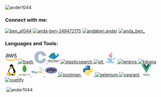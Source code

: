 <p align="left"> <img src="https://komarev.com/ghpvc/?username=ander1044&label=Profile%20views&color=0e75b6&style=flat" alt="ander1044" /> </p>

<!DOCTYPE html>
<html>
<head>
<script src="https://code.jquery.com/jquery-3.3.1.min.js"></script>
<script src="https://unpkg.com/jquery.terminal/js/jquery.terminal.min.js"></script>
<link rel="stylesheet" href="https://unpkg.com/jquery.terminal/css/jquery.terminal.min.css"/>
</head>
<body>
  <!-- <script>
    $('body').terminal({
        hello: function(what) {
            this.echo('Hello, ' + what +
                      '. Wellcome to this terminal.');
        }
    }, {
        greetings: 'My First Terminal'
    });
  </script> -->
  <script>
    $('body').terminal({
        speak: function()
        {
          let msg = "Hello world"
          let speech = new SpeechSynthesisUtterance();
          speech.lang = "en-US";
          
          speech.text = msg;
          speech.volume = 1;
          speech.rate = 1;
          speech.pitch = 1;
          this.window.speechSynthesis.speak(speech);
            /* this.echo('Hello, ' + what +
                      '. Wellcome to this terminal.'); */
        }
    }, {
        greetings: 'Welcome to terminal talk.\nAuthor: Anda Ben.\nCopyright © All rights reserved 2020',
        name: 'Anda Ben',
        prompt: 'Anda@kali>'
    });
  </script>
</body>
</html>

<h3 align="left">Connect with me:</h3>
<p align="left">
<a href="https://twitter.com/ben_a1044" target="blank"><img align="center" src="https://cdn.jsdelivr.net/npm/simple-icons@3.0.1/icons/twitter.svg" alt="ben_a1044" height="30" width="40" /></a>
<a href="https://linkedin.com/in/anda-ben-249472175" target="blank"><img align="center" src="https://cdn.jsdelivr.net/npm/simple-icons@3.0.1/icons/linkedin.svg" alt="anda-ben-249472175" height="30" width="40" /></a>
<a href="https://fb.com/andaben.ander" target="blank"><img align="center" src="https://cdn.jsdelivr.net/npm/simple-icons@3.0.1/icons/facebook.svg" alt="andaben.ander" height="30" width="40" /></a>
<a href="https://instagram.com/anda_ben_" target="blank"><img align="center" src="https://cdn.jsdelivr.net/npm/simple-icons@3.0.1/icons/instagram.svg" alt="anda_ben_" height="30" width="40" /></a>
</p>

<h3 align="left">Languages and Tools:</h3>
<p align="left"> <a href="https://aws.amazon.com" target="_blank"> <img src="https://raw.githubusercontent.com/devicons/devicon/master/icons/amazonwebservices/amazonwebservices-original-wordmark.svg" alt="aws" width="40" height="40"/> </a> <a href="https://www.gnu.org/software/bash/" target="_blank"> <img src="https://www.vectorlogo.zone/logos/gnu_bash/gnu_bash-icon.svg" alt="bash" width="40" height="40"/> </a> <a href="https://www.cprogramming.com/" target="_blank"> <img src="https://raw.githubusercontent.com/devicons/devicon/master/icons/c/c-original.svg" alt="c" width="40" height="40"/> </a> <a href="https://www.docker.com/" target="_blank"> <img src="https://raw.githubusercontent.com/devicons/devicon/master/icons/docker/docker-original-wordmark.svg" alt="docker" width="40" height="40"/> </a> <a href="https://www.elastic.co" target="_blank"> <img src="https://www.vectorlogo.zone/logos/elastic/elastic-icon.svg" alt="elasticsearch" width="40" height="40"/> </a> <a href="https://git-scm.com/" target="_blank"> <img src="https://www.vectorlogo.zone/logos/git-scm/git-scm-icon.svg" alt="git" width="40" height="40"/> </a> <a href="https://www.java.com" target="_blank"> <img src="https://raw.githubusercontent.com/devicons/devicon/master/icons/java/java-original.svg" alt="java" width="40" height="40"/> </a> <a href="https://www.jenkins.io" target="_blank"> <img src="https://www.vectorlogo.zone/logos/jenkins/jenkins-icon.svg" alt="jenkins" width="40" height="40"/> </a> <a href="https://www.elastic.co/kibana" target="_blank"> <img src="https://www.vectorlogo.zone/logos/elasticco_kibana/elasticco_kibana-icon.svg" alt="kibana" width="40" height="40"/> </a> <a href="https://www.linux.org/" target="_blank"> <img src="https://raw.githubusercontent.com/devicons/devicon/master/icons/linux/linux-original.svg" alt="linux" width="40" height="40"/> </a> <a href="https://www.mongodb.com/" target="_blank"> <img src="https://raw.githubusercontent.com/devicons/devicon/master/icons/mongodb/mongodb-original-wordmark.svg" alt="mongodb" width="40" height="40"/> </a> <a href="https://www.mysql.com/" target="_blank"> <img src="https://raw.githubusercontent.com/devicons/devicon/master/icons/mysql/mysql-original-wordmark.svg" alt="mysql" width="40" height="40"/> </a> <a href="https://www.php.net" target="_blank"> <img src="https://raw.githubusercontent.com/devicons/devicon/master/icons/php/php-original.svg" alt="php" width="40" height="40"/> </a> <a href="https://postman.com" target="_blank"> <img src="https://www.vectorlogo.zone/logos/getpostman/getpostman-icon.svg" alt="postman" width="40" height="40"/> </a> <a href="https://www.python.org" target="_blank"> <img src="https://raw.githubusercontent.com/devicons/devicon/master/icons/python/python-original.svg" alt="python" width="40" height="40"/> </a> <a href="https://www.selenium.dev" target="_blank"> <img src="https://raw.githubusercontent.com/detain/svg-logos/780f25886640cef088af994181646db2f6b1a3f8/svg/selenium-logo.svg" alt="selenium" width="40" height="40"/> </a> <a href="https://www.vagrantup.com/" target="_blank"> <img src="https://www.vectorlogo.zone/logos/vagrantup/vagrantup-icon.svg" alt="vagrant" width="40" height="40"/> </a> <a href="https://vuejs.org/" target="_blank"> <img src="https://raw.githubusercontent.com/devicons/devicon/master/icons/vuejs/vuejs-original-wordmark.svg" alt="vuejs" width="40" height="40"/> </a> <a href="https://vuetifyjs.com/en/" target="_blank"> <img src="https://bestofjs.org/logos/vuetify.svg" alt="vuetify" width="40" height="40"/> </a> </p>

<p>&nbsp;<img align="center" src="https://github-readme-stats.vercel.app/api?username=ander1044&show_icons=true&locale=en" alt="ander1044" /></p>

